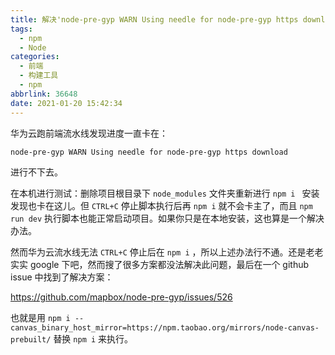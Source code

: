 ```yaml
---
title: 解决'node-pre-gyp WARN Using needle for node-pre-gyp https download'问题
tags:
  - npm
  - Node
categories:
  - 前端
  - 构建工具
  - npm
abbrlink: 36648
date: 2021-01-20 15:42:34
---
```


华为云跑前端流水线发现进度一直卡在：

```shell
node-pre-gyp WARN Using needle for node-pre-gyp https download
```

<!-- more -->

进行不下去。

在本机进行测试：删除项目根目录下 `node_modules` 文件夹重新进行 `npm i ` 安装发现也卡在这儿。但 `CTRL+C` 停止脚本执行后再 `npm i` 就不会卡主了，而且 `npm run dev` 执行脚本也能正常启动项目。如果你只是在本地安装，这也算是一个解决办法。

然而华为云流水线无法 `CTRL+C` 停止后在 `npm i` ，所以上述办法行不通。还是老老实实 google 下吧，然而搜了很多方案都没法解决此问题，最后在一个 github issue 中找到了解决方案：

https://github.com/mapbox/node-pre-gyp/issues/526

也就是用 `npm i --canvas_binary_host_mirror=https://npm.taobao.org/mirrors/node-canvas-prebuilt/` 替换 `npm i` 来执行。
